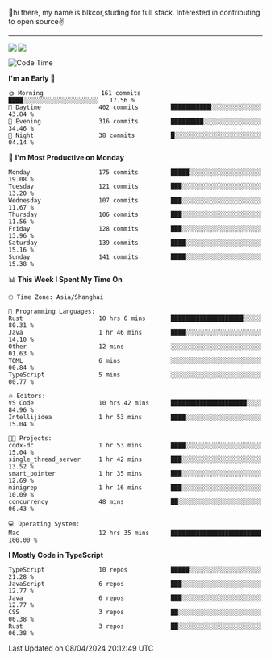 👋hi there, my name is blkcor,studing for full stack.
Interested in contributing to open source✌️

<hr/>

![](https://github-readme-stats.vercel.app/api?username=blkcor)
<a href="https://github.com/blkcor/github-readme-stats">
    <img align="left" src="https://github-readme-stats.vercel.app/api/top-langs/?username=blkcor&hide=jupyter%20notebook,shaderlab,tex,c%23&langs_count=9" />
</a>


<!--START_SECTION:waka-->
![Code Time](http://img.shields.io/badge/Code%20Time-1%2C013%20hrs%2045%20mins-blue)

**I'm an Early 🐤** 

```text
🌞 Morning                161 commits         ████░░░░░░░░░░░░░░░░░░░░░   17.56 % 
🌆 Daytime                402 commits         ███████████░░░░░░░░░░░░░░   43.84 % 
🌃 Evening                316 commits         █████████░░░░░░░░░░░░░░░░   34.46 % 
🌙 Night                  38 commits          █░░░░░░░░░░░░░░░░░░░░░░░░   04.14 % 
```
📅 **I'm Most Productive on Monday** 

```text
Monday                   175 commits         █████░░░░░░░░░░░░░░░░░░░░   19.08 % 
Tuesday                  121 commits         ███░░░░░░░░░░░░░░░░░░░░░░   13.20 % 
Wednesday                107 commits         ███░░░░░░░░░░░░░░░░░░░░░░   11.67 % 
Thursday                 106 commits         ███░░░░░░░░░░░░░░░░░░░░░░   11.56 % 
Friday                   128 commits         ███░░░░░░░░░░░░░░░░░░░░░░   13.96 % 
Saturday                 139 commits         ████░░░░░░░░░░░░░░░░░░░░░   15.16 % 
Sunday                   141 commits         ████░░░░░░░░░░░░░░░░░░░░░   15.38 % 
```


📊 **This Week I Spent My Time On** 

```text
🕑︎ Time Zone: Asia/Shanghai

💬 Programming Languages: 
Rust                     10 hrs 6 mins       ████████████████████░░░░░   80.31 % 
Java                     1 hr 46 mins        ████░░░░░░░░░░░░░░░░░░░░░   14.10 % 
Other                    12 mins             ░░░░░░░░░░░░░░░░░░░░░░░░░   01.63 % 
TOML                     6 mins              ░░░░░░░░░░░░░░░░░░░░░░░░░   00.84 % 
TypeScript               5 mins              ░░░░░░░░░░░░░░░░░░░░░░░░░   00.77 % 

🔥 Editors: 
VS Code                  10 hrs 42 mins      █████████████████████░░░░   84.96 % 
Intellijidea             1 hr 53 mins        ████░░░░░░░░░░░░░░░░░░░░░   15.04 % 

🐱‍💻 Projects: 
cqdx-dc                  1 hr 53 mins        ████░░░░░░░░░░░░░░░░░░░░░   15.04 % 
single_thread_server     1 hr 42 mins        ███░░░░░░░░░░░░░░░░░░░░░░   13.52 % 
smart_pointer            1 hr 35 mins        ███░░░░░░░░░░░░░░░░░░░░░░   12.69 % 
minigrep                 1 hr 16 mins        ███░░░░░░░░░░░░░░░░░░░░░░   10.09 % 
concurrency              48 mins             ██░░░░░░░░░░░░░░░░░░░░░░░   06.43 % 

💻 Operating System: 
Mac                      12 hrs 35 mins      █████████████████████████   100.00 % 
```

**I Mostly Code in TypeScript** 

```text
TypeScript               10 repos            █████░░░░░░░░░░░░░░░░░░░░   21.28 % 
JavaScript               6 repos             ███░░░░░░░░░░░░░░░░░░░░░░   12.77 % 
Java                     6 repos             ███░░░░░░░░░░░░░░░░░░░░░░   12.77 % 
CSS                      3 repos             ██░░░░░░░░░░░░░░░░░░░░░░░   06.38 % 
Rust                     3 repos             ██░░░░░░░░░░░░░░░░░░░░░░░   06.38 % 
```




 Last Updated on 08/04/2024 20:12:49 UTC
<!--END_SECTION:waka-->


